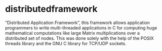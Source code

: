 distributedframework
====================

“Distributed Application Framework”, this framework allows application programmers to write multi-threaded applications in C for computing huge mathematical computations like large Matrix multiplications over a distributed set of nodes. This was done solely with the help of the POSIX threads library and the GNU C library for TCP/UDP sockets.
